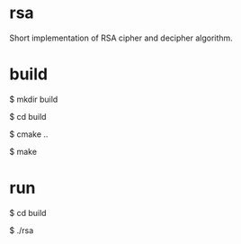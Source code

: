 # rsa

Short implementation of RSA cipher and decipher algorithm. 

# build

$ mkdir build

$ cd build

$ cmake ..

$ make

# run

$ cd build

$ ./rsa
